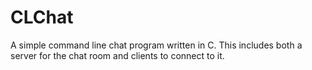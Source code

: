 # CLChat
A simple command line chat program written in C. This includes both a server for the chat room and clients to connect to it.
